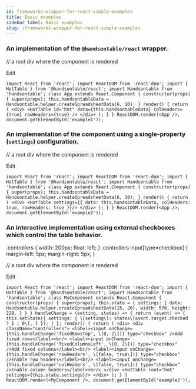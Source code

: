 ```yaml
---
id: frameworks-wrapper-for-react-simple-examples
title: Basic examples
sidebar_label: Basic examples
slug: /frameworks-wrapper-for-react-simple-examples
---
```


### An implementation of the `@handsontable/react` wrapper.

// a root div where the component is rendered <div id="example1" class="hot"></div>

Edit

```
import React from 'react'; import ReactDOM from 'react-dom'; import { HotTable } from '@handsontable/react'; import Handsontable from 'handsontable'; class App extends React.Component { constructor(props) { super(props); this.handsontableData = Handsontable.helper.createSpreadsheetData(6, 10); } render() { return ( <div> <HotTable id="hot" data={this.handsontableData} colHeaders={true} rowHeaders={true} /> </div> ); } } ReactDOM.render(<App />, document.getElementById('example1'));
```

### An implementation of the component using a single-property (`settings`) configuration.

// a root div where the component is rendered <div id="example2" class="hot"></div>

Edit

```
import React from 'react'; import ReactDOM from 'react-dom'; import { HotTable } from '@handsontable/react'; import Handsontable from 'handsontable'; class App extends React.Component { constructor(props) { super(props); this.handsontableData = Handsontable.helper.createSpreadsheetData(6, 10); } render() { return ( <div> <HotTable settings={{ data: this.handsontableData, colHeaders: true, rowHeaders: true }}/> </div> ); } } ReactDOM.render(<App />, document.getElementById('example2'));
```

### An interactive implementation using external checkboxes which control the table behavior.

.controllers { width: 200px; float: left; } .controllers input\[type=checkbox\] { margin-left: 5px; margin-right: 5px; }

// a root div where the component is rendered <div id="example3" class="hot"></div>

Edit

```
import React from 'react'; import ReactDOM from 'react-dom'; import { HotTable } from '@handsontable/react'; import Handsontable from 'handsontable'; class MyComponent extends React.Component { constructor(props) { super(props); this.state = { settings: { data: Handsontable.helper.createSpreadsheetData(15, 20), width: 570, height: 220, } } } handleChange = (setting, states) => { return (event) => { this.setState({ settings: { \[setting\]: states\[event.target.checked ? 1 : 0\], } }); } }; render() { return ( <div> <div className="controllers"> <label><input onChange={this.handleChange('fixedRowsTop', \[0, 2\])} type="checkbox" />Add fixed rows</label><br/> <label><input onChange={this.handleChange('fixedColumnsLeft', \[0, 2\])} type="checkbox" />Add fixed columns</label><br/> <label><input onChange={this.handleChange('rowHeaders', \[false, true\])} type="checkbox" />Enable row headers</label><br/> <label><input onChange={this.handleChange('colHeaders', \[false, true\])} type="checkbox" />Enable column headers</label><br/> </div> <HotTable root="hot" settings={this.state.settings}/> </div> ); } } ReactDOM.render(<MyComponent />, document.getElementById('example3'));
```

